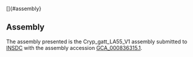 []{#assembly}

Assembly
--------

The assembly presented is the Cryp\_gatt\_LA55\_V1 assembly submitted to
[INSDC](http://www.insdc.org) with the assembly accession
[GCA\_000836315.1](http://www.ebi.ac.uk/ena/data/view/GCA_000836315.1).
